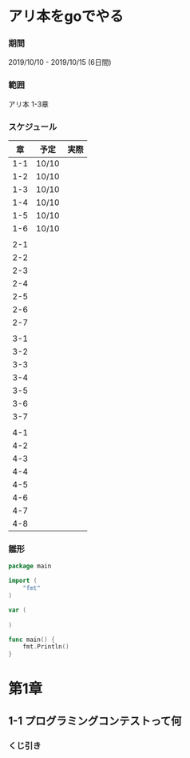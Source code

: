 # アリ本をgoでやる
### 期間
2019/10/10 - 2019/10/15 (6日間)
### 範囲
アリ本 1-3章
### スケジュール
章|予定|実際
---|---|---
1-1|10/10|
1-2|10/10|
1-3|10/10|
1-4|10/10|
1-5|10/10|
1-6|10/10|
||
2-1|
2-2|
2-3|
2-4|
2-5|
2-6|
2-7|
||
3-1|
3-2|
3-3|
3-4|
3-5|
3-6|
3-7|
||
4-1|
4-2|
4-3|
4-4|
4-5|
4-6|
4-7|
4-8|

### 雛形
```go
package main

import (
	"fmt"
)

var (
	
)

func main() {
	fmt.Println()
}
```
# 第1章
## 1-1 プログラミングコンテストって何
### くじ引き
```
```



